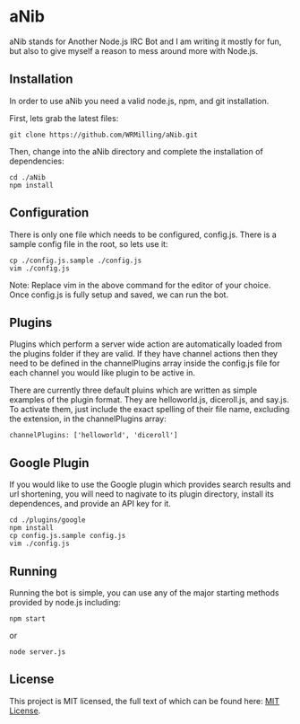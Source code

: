 # aNib

aNib stands for Another Node.js IRC Bot and I am writing it mostly for fun, but also to give myself a reason to mess around more with Node.js.

## Installation

In order to use aNib you need a valid node.js, npm, and git installation.

First, lets grab the latest files: 

    git clone https://github.com/WRMilling/aNib.git

Then, change into the aNib directory and complete the installation of dependencies:

    cd ./aNib
    npm install

## Configuration

There is only one file which needs to be configured, config.js. There is a sample config file in the root, so lets use it: 

    cp ./config.js.sample ./config.js
    vim ./config.js

Note: Replace vim in the above command for the editor of your choice. Once config.js is fully setup and saved, we can run the bot. 

## Plugins

Plugins which perform a server wide action are automatically loaded from the plugins folder if they are valid. If they have channel actions then they need to be defined in the channelPlugins array inside the config.js file for each channel you would like plugin to be active in. 

There are currently three default pluins which are written as simple examples of the plugin format. They are helloworld.js, diceroll.js, and say.js. To activate them, just include the exact spelling of their file name, excluding the extension, in the channelPlugins array: 

    channelPlugins: ['helloworld', 'diceroll']

## Google Plugin

If you would like to use the Google plugin which provides search results and url shortening, you will need to nagivate to its plugin directory, install its dependences, and provide an API key for it. 

    cd ./plugins/google
    npm install
    cp config.js.sample config.js
    vim ./config.js

## Running

Running the bot is simple, you can use any of the major starting methods provided by node.js including: 

    npm start

or

    node server.js

## License

This project is MIT licensed, the full text of which can be found here: [MIT License](https://github.com/WRMilling/aNib/blob/master/LICENSE).
